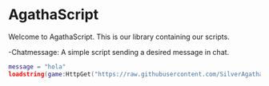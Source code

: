 # AgathaScript
Welcome to AgathaScript. This is our library containing our scripts.

-Chatmessage: A simple script sending a desired message in chat.

```lua
message = "hola"
loadstring(game:HttpGet("https://raw.githubusercontent.com/SilverAgatha/AgathaScript/main/scripts/chatmessage.lua"))()